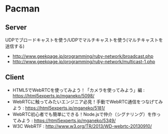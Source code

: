 # Pacman

## Server
UDPでブロードキャストを使う/UDPでマルチキャストを使う(マルチキャストを送信する)
- http://www.geekpage.jp/programming/ruby-network/broadcast.php
- http://www.geekpage.jp/programming/ruby-network/multicast-1.php

## Client
- HTML5でWebRTCを使ってみよう！「カメラを使ってみよう」編 : https://html5experts.jp/mganeko/5098/
- WebRTCに触ってみたいエンジニア必見！手動でWebRTC通信をつなげてみよう : https://html5experts.jp/mganeko/5181/
- WebRTC初心者でも簡単にできる！Node.jsで仲介（シグナリング）を作ってみよう : https://html5experts.jp/mganeko/5349/
- W3C WebRTF : http://www.w3.org/TR/2013/WD-webrtc-20130910/
